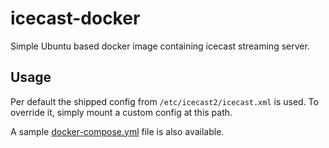 # icecast-docker

Simple Ubuntu based docker image containing icecast streaming server.

## Usage

Per default the shipped config from `/etc/icecast2/icecast.xml` is used. To override it, simply mount a custom config at this path.

A sample [docker-compose.yml](docker-compose.example.yml) file is also available.
